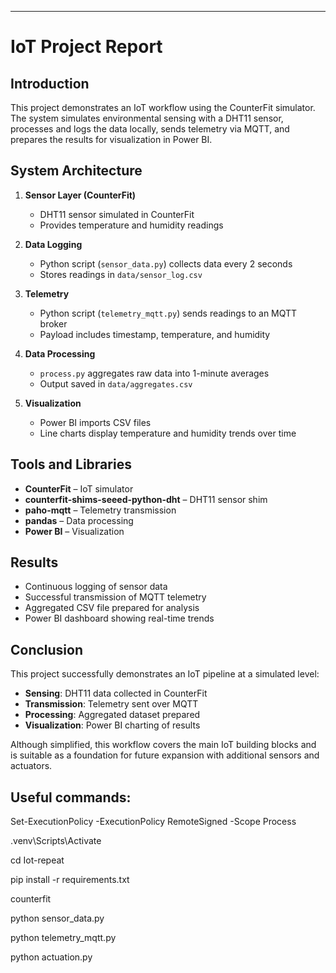 
---
# IoT Project Report

## Introduction
This project demonstrates an IoT workflow using the CounterFit simulator. The system simulates environmental sensing with a DHT11 sensor, processes and logs the data locally, sends telemetry via MQTT, and prepares the results for visualization in Power BI.

## System Architecture
1. **Sensor Layer (CounterFit)**
   - DHT11 sensor simulated in CounterFit
   - Provides temperature and humidity readings

2. **Data Logging**
   - Python script (`sensor_data.py`) collects data every 2 seconds
   - Stores readings in `data/sensor_log.csv`

3. **Telemetry**
   - Python script (`telemetry_mqtt.py`) sends readings to an MQTT broker
   - Payload includes timestamp, temperature, and humidity

4. **Data Processing**
   - `process.py` aggregates raw data into 1-minute averages
   - Output saved in `data/aggregates.csv`

5. **Visualization**
   - Power BI imports CSV files
   - Line charts display temperature and humidity trends over time

## Tools and Libraries
- **CounterFit** – IoT simulator
- **counterfit-shims-seeed-python-dht** – DHT11 sensor shim
- **paho-mqtt** – Telemetry transmission
- **pandas** – Data processing
- **Power BI** – Visualization

## Results
- Continuous logging of sensor data
- Successful transmission of MQTT telemetry
- Aggregated CSV file prepared for analysis
- Power BI dashboard showing real-time trends

## Conclusion
This project successfully demonstrates an IoT pipeline at a simulated level:
- **Sensing**: DHT11 data collected in CounterFit
- **Transmission**: Telemetry sent over MQTT
- **Processing**: Aggregated dataset prepared
- **Visualization**: Power BI charting of results

Although simplified, this workflow covers the main IoT building blocks and is suitable as a foundation for future expansion with additional sensors and actuators.



## Useful commands:

Set-ExecutionPolicy -ExecutionPolicy RemoteSigned -Scope Process

.venv\Scripts\Activate

cd Iot-repeat

pip install -r requirements.txt

counterfit

python sensor_data.py

python telemetry_mqtt.py

python actuation.py

